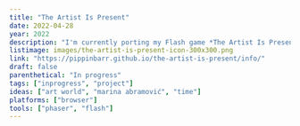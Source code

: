 ```yaml
---
title: "The Artist Is Present"
date: 2022-04-28
year: 2022
description: "I'm currently porting my Flash game *The Artist Is Present* from ActionScript 3.0 with Flixel over to JavaScript with Phaser 3. In the end it will be exactly the same, with the important difference that it will actually work in modern browsers."
listimage: images/the-artist-is-present-icon-300x300.png
link: "https://pippinbarr.github.io/the-artist-is-present/info/"
draft: false
parenthetical: "In progress"
tags: ["inprogress", "project"]
ideas: ["art world", "marina abramović", "time"]
platforms: ["browser"]
tools: ["phaser", "flash"]
---
```

